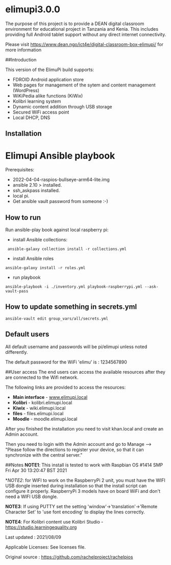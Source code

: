 # elimupi3.0.0

The purpose of this project is to provide a DEAN digital classroom environment for educational project in Tanzania and Kenia. This includes providing full Android tablet support without any direct internet connectivity. 

Please visit https://www.dean.ngo/ict4e/digital-classroom-box-elimupi/ for more information 

##Introduction 

This version of the ElimuPi build supports: 

- FDROID Android application store 
- Web pages for management of the sytem and content management (WordPress) 
- WiKiPedia alike functions (KiWix) 
- Kolibri learning system
- Dynamic content addition through USB storage 
- Secured WiFi access point 
- Local DHCP, DNS 

## Installation 
Elimupi Ansible playbook
=============
Prerequisites:
 - 2022-04-04-raspios-bullseye-arm64-lite.img  
 - ansible 2.10 > installed.
 - ssh_askpass installed.
 - local pi.
 - Get ansible vault password from someone :-)

## How to run
 Run ansible-play book against local raspberry pi:

 - install Ansible collections:

` ansible-galaxy collection install -r collections.yml`

 - install Ansible roles

`ansible-galaxy install -r roles.yml`

- run playbook

`ansible-playbook -i ./inventory.yml playbook-raspberrypi.yml --ask-vault-pass`

## How to update something in secrets.yml

`ansible-vault edit group_vars/all/secrets.yml`  

## Default users
All default username and passwords will be pi/elimupi unless noted differently. 

The default password for the WiFi 'elimu' is : 1234567890

##User access
The end users can access the available resources after they are connected to the Wifi network.

The following links are provided to access the resources:

- **Main interface** - www.elimupi.local
- **Kolibri** - kolibri.elimupi.local
- **Kiwix** - wiki.elimupi.local
- **files** - files.elimupi.local
- **Moodle** - moodle.elimupi.local

After you finished the installation you need to visit khan.local and create an Admin account. 

Then you need to login with the Admin account and go to Manage --> "Please follow the directions to register your device, so that it can synchronize with the central server."


##Notes
**NOTE1**: This install is tested to work with Raspbian OS #1414 SMP Fri Apr 30 13:20:47 BST 2021

**NOTE2*: for WIFI to work on the RaspberryPi 2 unit, you must have the WIFI USB dongle inserted during installation so that the install script can configure it properly. RaspberryPi 3 models have on board WiFi and don't need a WIFI USB dongle. 

**NOTE3**: If using  PUTTY set the setting 'window'->'translation'->'Remote Character Set' to 'use font encoding' to display the lines correctly.

**NOTE4**: For Kolibri content use Kolibri Studio - https://studio.learningequality.org

Last updated : 2021/08/09 

Applicable Licenses: See licenses file. 

Original source : https://github.com/rachelproject/rachelpios 
